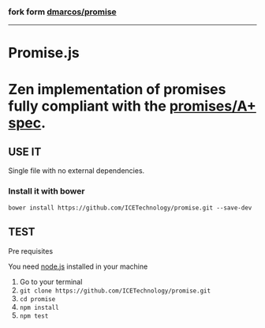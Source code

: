 ### **fork form [dmarcos/promise](https://github.com/dmarcos/promise)** ###
---

Promise.js
==========

# Zen implementation of promises fully compliant with the [promises/A+ spec](https://github.com/promises-aplus/promises-spec).

USE IT
------

Single file with no external dependencies.


### Install it with bower ###

`bower install https://github.com/ICETechnology/promise.git --save-dev`


TEST
-------

Pre requisites

You need [node.js](http://nodejs.org/) installed in your machine

1. Go to your terminal
2. `git clone https://github.com/ICETechnology/promise.git`
3. `cd promise`
4. `npm install`
5. `npm test`

